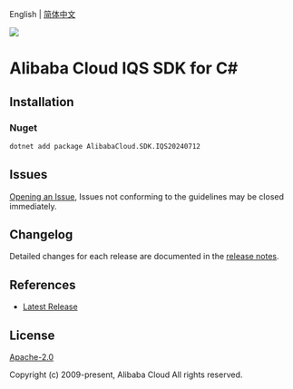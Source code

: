 English | [简体中文](README-CN.md)

![](https://aliyunsdk-pages.alicdn.com/icons/AlibabaCloud.svg)

# Alibaba Cloud IQS SDK for C#

## Installation

### Nuget

```bash
dotnet add package AlibabaCloud.SDK.IQS20240712
```

## Issues

[Opening an Issue](https://github.com/aliyun/alibabacloud-csharp-sdk/issues/new), Issues not conforming to the guidelines may be closed immediately.

## Changelog

Detailed changes for each release are documented in the [release notes](./ChangeLog.md).

## References

* [Latest Release](https://github.com/aliyun/alibabacloud-csharp-sdk/)

## License

[Apache-2.0](http://www.apache.org/licenses/LICENSE-2.0)

Copyright (c) 2009-present, Alibaba Cloud All rights reserved.
